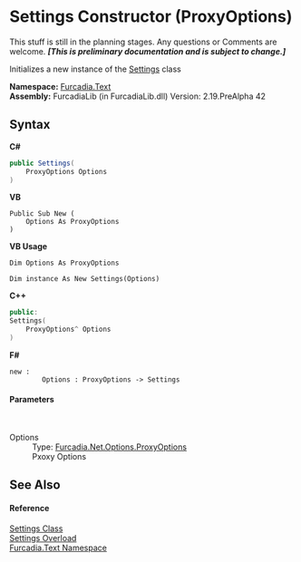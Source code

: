 # Settings Constructor (ProxyOptions)
This stuff is still in the planning stages. Any questions or Comments are welcome. _**\[This is preliminary documentation and is subject to change.\]**_

Initializes a new instance of the <a href="T_Furcadia_Text_Settings">Settings</a> class

**Namespace:**&nbsp;<a href="N_Furcadia_Text">Furcadia.Text</a><br />**Assembly:**&nbsp;FurcadiaLib (in FurcadiaLib.dll) Version: 2.19.PreAlpha 42

## Syntax

**C#**<br />
``` C#
public Settings(
	ProxyOptions Options
)
```

**VB**<br />
``` VB
Public Sub New ( 
	Options As ProxyOptions
)
```

**VB Usage**<br />
``` VB Usage
Dim Options As ProxyOptions

Dim instance As New Settings(Options)
```

**C++**<br />
``` C++
public:
Settings(
	ProxyOptions^ Options
)
```

**F#**<br />
``` F#
new : 
        Options : ProxyOptions -> Settings
```


#### Parameters
&nbsp;<dl><dt>Options</dt><dd>Type: <a href="T_Furcadia_Net_Options_ProxyOptions">Furcadia.Net.Options.ProxyOptions</a><br />Pxoxy Options</dd></dl>

## See Also


#### Reference
<a href="T_Furcadia_Text_Settings">Settings Class</a><br /><a href="Overload_Furcadia_Text_Settings__ctor">Settings Overload</a><br /><a href="N_Furcadia_Text">Furcadia.Text Namespace</a><br />